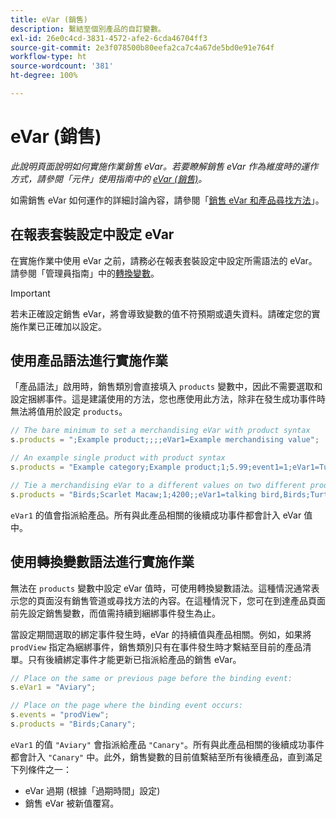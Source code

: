 ```yaml
---
title: eVar (銷售)
description: 繫結至個別產品的自訂變數。
exl-id: 26e0c4cd-3831-4572-afe2-6cda46704ff3
source-git-commit: 2e3f078500b80eefa2ca7c4a67de5bd0e91e764f
workflow-type: ht
source-wordcount: '381'
ht-degree: 100%

---
```


# eVar (銷售)

*此說明頁面說明如何實施作業銷售 eVar。若要瞭解銷售 eVar 作為維度時的運作方式，請參閱「元件」使用指南中的 [eVar (銷售)](/help/components/dimensions/evar-merchandising.md)。*

如需銷售 eVar 如何運作的詳細討論內容，請參閱「[銷售 eVar 和產品尋找方法](https://experienceleague.adobe.com/docs/analytics/admin/admin-tools/conversion-variables/merchandising-evars.html?lang=en)」。

## 在報表套裝設定中設定 eVar

在實施作業中使用 eVar 之前，請務必在報表套裝設定中設定所需語法的 eVar。請參閱「管理員指南」中的[轉換變數](/help/admin/admin/conversion-var-admin/conversion-var-admin.md)。

>[!IMPORTANT]
>
>若未正確設定銷售 eVar，將會導致變數的值不符預期或遺失資料。請確定您的實施作業已正確加以設定。

## 使用產品語法進行實施作業

「產品語法」啟用時，銷售類別會直接填入 `products` 變數中，因此不需要選取和設定捆綁事件。這是建議使用的方法，您也應使用此方法，除非在發生成功事件時無法將值用於設定 `products`。

```js
// The bare minimum to set a merchandising eVar with product syntax
s.products = ";Example product;;;;eVar1=Example merchandising value";

// An example single product with product syntax
s.products = "Example category;Example product;1;5.99;event1=1;eVar1=Turtles";

// Tie a merchandising eVar to a different values on two different products
s.products = "Birds;Scarlet Macaw;1;4200;;eVar1=talking bird,Birds;Turtle dove;2;550;;eVar1=love birds";
```

`eVar1` 的值會指派給產品。所有與此產品相關的後續成功事件都會計入 eVar 值中。

## 使用轉換變數語法進行實施作業

無法在 `products` 變數中設定 eVar 值時，可使用轉換變數語法。這種情況通常表示您的頁面沒有銷售管道或尋找方法的內容。在這種情況下，您可在到達產品頁面前先設定銷售變數，而值需持續到綑綁事件發生為止。

當設定期間選取的綁定事件發生時，eVar 的持續值與產品相關。例如，如果將 `prodView` 指定為綑綁事件，銷售類別只有在事件發生時才繫結至目前的產品清單。只有後續綁定事件才能更新已指派給產品的銷售 eVar。

```js
// Place on the same or previous page before the binding event:
s.eVar1 = "Aviary";

// Place on the page where the binding event occurs:
s.events = "prodView";
s.products = "Birds;Canary";
```

`eVar1` 的值 `"Aviary"` 會指派給產品 `"Canary"`。所有與此產品相關的後續成功事件都會計入 `"Canary"` 中。此外，銷售變數的目前值繫結至所有後續產品，直到滿足下列條件之一：

* eVar 過期 (根據「過期時間」設定)
* 銷售 eVar 被新值覆寫。
